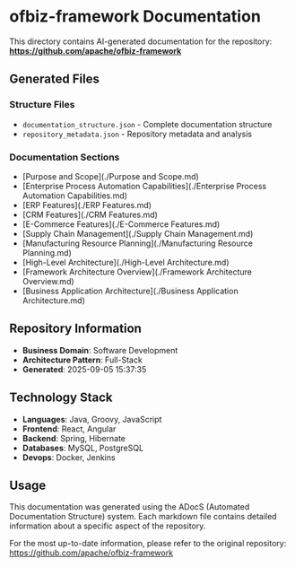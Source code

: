# ofbiz-framework Documentation

This directory contains AI-generated documentation for the repository: **https://github.com/apache/ofbiz-framework**

## Generated Files

### Structure Files
- `documentation_structure.json` - Complete documentation structure
- `repository_metadata.json` - Repository metadata and analysis

### Documentation Sections
- [Purpose and Scope](./Purpose and Scope.md)
- [Enterprise Process Automation Capabilities](./Enterprise Process Automation Capabilities.md)
- [ERP Features](./ERP Features.md)
- [CRM Features](./CRM Features.md)
- [E-Commerce Features](./E-Commerce Features.md)
- [Supply Chain Management](./Supply Chain Management.md)
- [Manufacturing Resource Planning](./Manufacturing Resource Planning.md)
- [High-Level Architecture](./High-Level Architecture.md)
- [Framework Architecture Overview](./Framework Architecture Overview.md)
- [Business Application Architecture](./Business Application Architecture.md)

## Repository Information

- **Business Domain**: Software Development
- **Architecture Pattern**: Full-Stack
- **Generated**: 2025-09-05 15:37:35

## Technology Stack

- **Languages**: Java, Groovy, JavaScript
- **Frontend**: React, Angular
- **Backend**: Spring, Hibernate
- **Databases**: MySQL, PostgreSQL
- **Devops**: Docker, Jenkins

## Usage

This documentation was generated using the ADocS (Automated Documentation Structure) system. Each markdown file contains detailed information about a specific aspect of the repository.

For the most up-to-date information, please refer to the original repository: https://github.com/apache/ofbiz-framework
